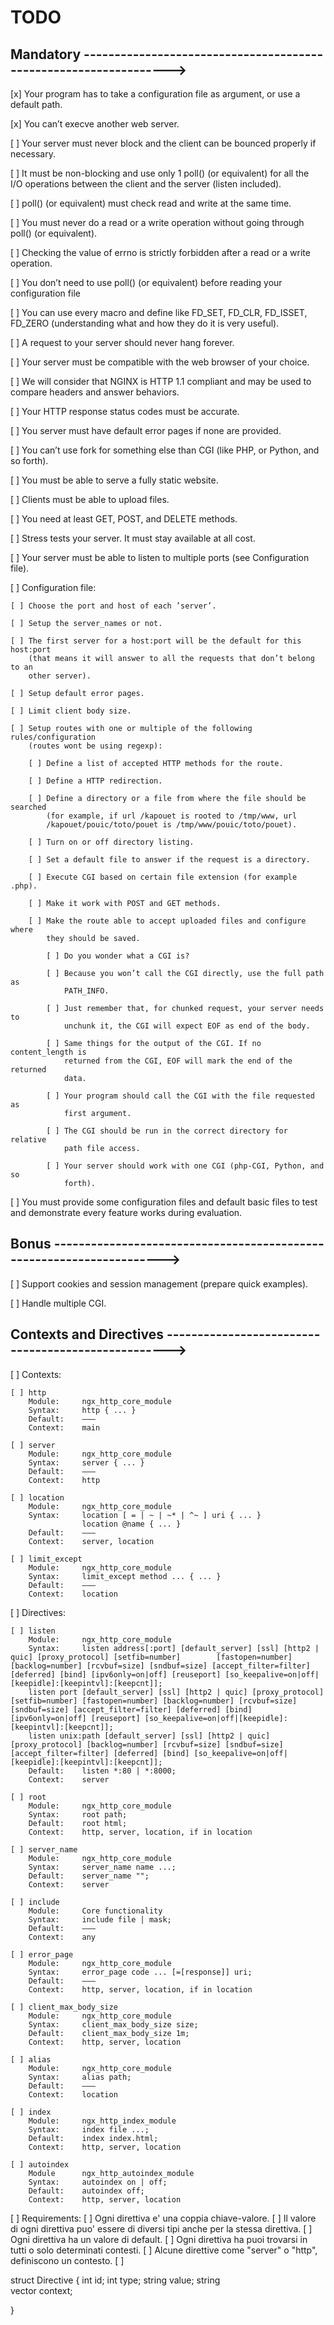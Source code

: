 # TODO

## Mandatory ----------------------------------------------------------------->

[x] Your program has to take a configuration file as argument, or use a default 
    path.

[x] You can’t execve another web server.

[ ] Your server must never block and the client can be bounced properly if 
    necessary.

[ ] It must be non-blocking and use only 1 poll() (or equivalent) for all the   
    I/O operations between the client and the server (listen included).

[ ] poll() (or equivalent) must check read and write at the same time.

[ ] You must never do a read or a write operation without going through poll() 
    (or equivalent).

[ ] Checking the value of errno is strictly forbidden after a read or a write 
    operation.

[ ] You don’t need to use poll() (or equivalent) before reading your 
    configuration file

[ ] You can use every macro and define like FD_SET, FD_CLR, FD_ISSET, FD_ZERO 
    (understanding what and how they do it is very useful).

[ ] A request to your server should never hang forever.

[ ] Your server must be compatible with the web browser of your choice.

[ ] We will consider that NGINX is HTTP 1.1 compliant and may be used to 
    compare headers and answer behaviors.

[ ] Your HTTP response status codes must be accurate.

[ ] You server must have default error pages if none are provided.

[ ] You can’t use fork for something else than CGI (like PHP, or Python, and so 
    forth).

[ ] You must be able to serve a fully static website.

[ ] Clients must be able to upload files.

[ ] You need at least GET, POST, and DELETE methods.

[ ] Stress tests your server. It must stay available at all cost.

[ ] Your server must be able to listen to multiple ports (see Configuration 
    file).

[ ] Configuration file:

    [ ] Choose the port and host of each ’server’.

    [ ] Setup the server_names or not.

    [ ] The first server for a host:port will be the default for this host:port 
        (that means it will answer to all the requests that don’t belong to an 
        other server).

    [ ] Setup default error pages.

    [ ] Limit client body size.

    [ ] Setup routes with one or multiple of the following rules/configuration 
        (routes wont be using regexp):

        [ ] Define a list of accepted HTTP methods for the route.

        [ ] Define a HTTP redirection.

        [ ] Define a directory or a file from where the file should be searched 
            (for example, if url /kapouet is rooted to /tmp/www, url 
            /kapouet/pouic/toto/pouet is /tmp/www/pouic/toto/pouet).

        [ ] Turn on or off directory listing.

        [ ] Set a default file to answer if the request is a directory.

        [ ] Execute CGI based on certain file extension (for example .php).

        [ ] Make it work with POST and GET methods.

        [ ] Make the route able to accept uploaded files and configure where 
            they should be saved.

            [ ] Do you wonder what a CGI is?

            [ ] Because you won’t call the CGI directly, use the full path as 
                PATH_INFO.

            [ ] Just remember that, for chunked request, your server needs to 
                unchunk it, the CGI will expect EOF as end of the body.

            [ ] Same things for the output of the CGI. If no content_length is 
                returned from the CGI, EOF will mark the end of the returned 
                data.

            [ ] Your program should call the CGI with the file requested as 
                first argument.

            [ ] The CGI should be run in the correct directory for relative 
                path file access.

            [ ] Your server should work with one CGI (php-CGI, Python, and so 
                forth).

[ ] You must provide some configuration files and default basic files to test 
    and demonstrate every feature works during evaluation.

## Bonus --------------------------------------------------------------------->

[ ] Support cookies and session management (prepare quick examples).

[ ] Handle multiple CGI.

## Contexts and Directives --------------------------------------------------->

[ ] Contexts:

    [ ] http
        Module:     ngx_http_core_module
        Syntax:	    http { ... }
        Default:	———
        Context:	main

    [ ] server
        Module:     ngx_http_core_module
        Syntax:	    server { ... }
        Default:	———
        Context:	http

    [ ] location
        Module:     ngx_http_core_module
        Syntax:	    location [ = | ~ | ~* | ^~ ] uri { ... }
                    location @name { ... }
        Default:	———
        Context:	server, location
    
    [ ] limit_except
        Module:     ngx_http_core_module
        Syntax:	    limit_except method ... { ... }
        Default:	———
        Context:	location

[ ] Directives:

    [ ] listen
        Module:     ngx_http_core_module
        Syntax:	    listen address[:port] [default_server] [ssl] [http2 | quic] [proxy_protocol] [setfib=number]        [fastopen=number] [backlog=number] [rcvbuf=size] [sndbuf=size] [accept_filter=filter] [deferred] [bind] [ipv6only=on|off] [reuseport] [so_keepalive=on|off|[keepidle]:[keepintvl]:[keepcnt]];
        listen port [default_server] [ssl] [http2 | quic] [proxy_protocol] [setfib=number] [fastopen=number] [backlog=number] [rcvbuf=size] [sndbuf=size] [accept_filter=filter] [deferred] [bind] [ipv6only=on|off] [reuseport] [so_keepalive=on|off|[keepidle]:[keepintvl]:[keepcnt]];
        listen unix:path [default_server] [ssl] [http2 | quic] [proxy_protocol] [backlog=number] [rcvbuf=size] [sndbuf=size] [accept_filter=filter] [deferred] [bind] [so_keepalive=on|off|[keepidle]:[keepintvl]:[keepcnt]];
        Default:	listen *:80 | *:8000;
        Context:	server

    [ ] root
        Module:     ngx_http_core_module
        Syntax:	    root path;
        Default:	root html;
        Context:	http, server, location, if in location

    [ ] server_name
        Module:     ngx_http_core_module
        Syntax:	    server_name name ...;
        Default:    server_name "";
        Context:	server

    [ ] include     
        Module:     Core functionality
        Syntax:	    include file | mask;
        Default:	———
        Context:	any

    [ ] error_page
        Module:     ngx_http_core_module
        Syntax:	    error_page code ... [=[response]] uri;
        Default:	———
        Context:	http, server, location, if in location

    [ ] client_max_body_size
        Module:     ngx_http_core_module
        Syntax:	    client_max_body_size size;
        Default:	client_max_body_size 1m;
        Context:	http, server, location
    
    [ ] alias
        Module:     ngx_http_core_module
        Syntax:	    alias path;
        Default:	———
        Context:	location

    [ ] index
        Module:     ngx_http_index_module
        Syntax:	    index file ...;
        Default:    index index.html;
        Context:	http, server, location

    [ ] autoindex
        Module      ngx_http_autoindex_module
        Syntax:	    autoindex on | off;
        Default:    autoindex off;
        Context:	http, server, location


[ ] Requirements:
    [ ] Ogni direttiva e' una coppia chiave-valore.
    [ ] Il valore di ogni direttiva puo' essere di diversi tipi anche per la stessa direttiva.
    [ ] Ogni direttiva ha un valore di default.
    [ ] Ogni direttiva ha puoi trovarsi in tutti o solo determinati contesti.
    [ ] Alcune direttive come "server" o "http", definiscono un contesto.
    [ ] 


struct Directive {
    int                 id;
    int                 type;
    string              value;
    string              
    vector<Directive>   context;


}
